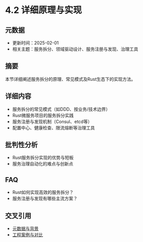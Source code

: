 # 4.2 详细原理与实现

## 元数据

- 更新时间：2025-02-01
- 相关主题：服务拆分、领域驱动设计、服务注册与发现、治理工具

## 摘要

本节详细阐述服务拆分的原理、常见模式及Rust生态下的实现方法。

## 详细内容

- 服务拆分的常见模式（如DDD、按业务/技术边界）
- Rust微服务项目的服务拆分实践
- 服务注册与发现机制（Consul、etcd等）
- 配置中心、健康检查、限流熔断等治理工具

## 批判性分析

- Rust服务拆分实现的优势与短板
- 服务治理自动化的难点与创新点

## FAQ

- Rust如何实现高效的服务拆分？
- 服务注册与发现有哪些主流方案？

## 交叉引用

- [元数据与背景](./4.1_元数据与背景.md)
- [工程案例与对比](./4.3_工程案例与对比.md)
